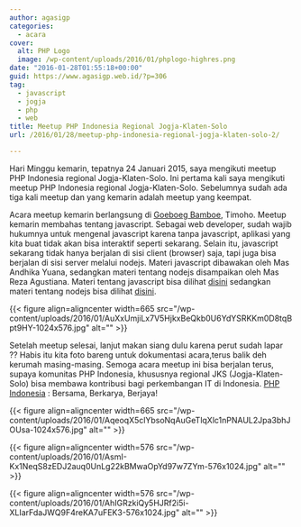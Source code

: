 ```yaml
---
author: agasigp
categories:
  - acara
cover:
  alt: PHP Logo
  image: /wp-content/uploads/2016/01/phplogo-highres.png
date: "2016-01-28T01:55:18+00:00"
guid: https://www.agasigp.web.id/?p=306
tag:
  - javascript
  - jogja
  - php
  - web
title: Meetup PHP Indonesia Regional Jogja-Klaten-Solo
url: /2016/01/28/meetup-php-indonesia-regional-jogja-klaten-solo-2/

---
```

Hari Minggu kemarin, tepatnya 24 Januari 2015, saya mengikuti meetup PHP Indonesia regional Jogja-Klaten-Solo. Ini pertama kali saya mengikuti meetup PHP Indonesia regional Jogja-Klaten-Solo. Sebelumnya sudah ada tiga kali meetup dan yang kemarin adalah meetup yang keempat.

Acara meetup kemarin berlangsung di [Goeboeg Bamboe](https://www.google.co.id/maps/place/Goeboeg+Bamboe,+Yogyakarta/@-7.7910556,110.3908953,17z/data=!3m1!4b1!4m2!3m1!1s0x2e7a59db99d35ed3:0xd2f2d7154220f9f1), Timoho. Meetup kemarin membahas tentang javascript. Sebagai web developer, sudah wajib hukumnya untuk mengenal javascript karena tanpa javascript, aplikasi yang kita buat tidak akan bisa interaktif seperti sekarang. Selain itu, javascript sekarang tidak hanya berjalan di sisi client (browser) saja, tapi juga bisa berjalan di sisi server melalui nodejs. Materi javascript dibawakan oleh Mas Andhika Yuana, sedangkan materi tentang nodejs disampaikan oleh Mas Reza Agustiana. Materi tentang javascript bisa dilihat [disini](https://drive.google.com/file/d/0B1Im5pmY1SqAWVBleUNleHRycW8/view?usp=docslist_api%E2%81%A0%E2%81%A0%E2%81%A0%E2%81%A0) sedangkan materi tentang nodejs bisa dilihat [disini](http://slides.com/rezaagustiana/nodejs/fullscreen).

{{< figure align=aligncenter width=665 src="/wp-content/uploads/2016/01/AuXxUmjiLx7V5HjkxBeQkb0U6YdYSRKKm0D8tqBpt9HY-1024x576.jpg" alt="" >}}

Setelah meetup selesai, lanjut makan siang dulu karena perut sudah lapar ?? Habis itu kita foto bareng untuk dokumentasi acara,terus balik deh kerumah masing-masing. Semoga acara meetup ini bisa berjalan terus, supaya komunitas PHP Indonesia, khususnya regional JKS (Jogja-Klaten-Solo) bisa membawa kontribusi bagi perkembangan IT di Indonesia. [PHP Indonesia](http://www.phpindonesia.or.id/) : Bersama, Berkarya, Berjaya!

{{< figure align=aligncenter width=665 src="/wp-content/uploads/2016/01/AqeoqX5clYbsoNqAuGeTlqXlc1nPNAUL2Jpa3bhJOUsa-1024x576.jpg" alt="" >}}

{{< figure align=aligncenter width=576 src="/wp-content/uploads/2016/01/AsmI-Kx1NeqS8zEDJ2auq0UnLg22kBMwaOpYd97w7ZYm-576x1024.jpg" alt="" >}}

{{< figure align=aligncenter width=576 src="/wp-content/uploads/2016/01/AhIGRzkiQy5HJRf2i5i-XLIarFdaJWQ9F4reKA7uFEK3-576x1024.jpg" alt="" >}}
